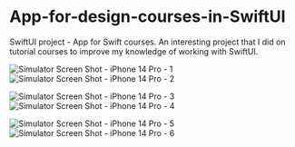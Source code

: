 # App-for-design-courses-in-SwiftUI

SwiftUI project - App for Swift courses.
An interesting project that I did on tutorial courses to improve my knowledge of working with SwiftUI. 

![Simulator Screen Shot - iPhone 14 Pro - 1](https://user-images.githubusercontent.com/107763268/202433504-45540307-48fa-4825-82e5-354392191d65.png)      ![Simulator Screen Shot - iPhone 14 Pro - 2](https://user-images.githubusercontent.com/107763268/202433523-d81caa12-051b-4e40-9b0c-937b646d2f81.png)

![Simulator Screen Shot - iPhone 14 Pro - 3](https://user-images.githubusercontent.com/107763268/202433538-f3851874-1b80-49b5-83f7-8141eb2c4c99.png)      ![Simulator Screen Shot - iPhone 14 Pro - 4](https://user-images.githubusercontent.com/107763268/202433550-f08a1583-622e-49ae-80eb-2de60ede81a5.png)

![Simulator Screen Shot - iPhone 14 Pro - 5](https://user-images.githubusercontent.com/107763268/202433562-95ebf87d-95f9-4032-a8de-f58757bd04a0.png)      ![Simulator Screen Shot - iPhone 14 Pro - 6](https://user-images.githubusercontent.com/107763268/202433578-9399d3b0-6397-4e6f-9c5c-21c912219237.png)

